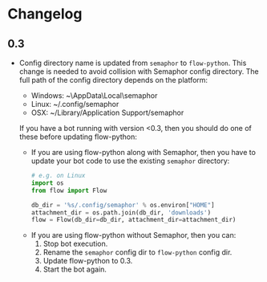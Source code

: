 # Changelog

## 0.3

- Config directory name is updated from `semaphor` to `flow-python`. This change is needed to avoid collision with Semaphor config directory. The full path of the config directory depends on the platform:
    - Windows: ~\AppData\Local\semaphor
    - Linux: ~/.config/semaphor
    - OSX: ~/Library/Application Support/semaphor

  If you have a bot running with version <0.3, then you should do one of these before updating flow-python:
    - If you are using flow-python along with Semaphor, then you have to update your bot code to use the existing `semaphor` directory:
      ```python
      # e.g. on Linux
      import os
      from flow import Flow

      db_dir = '%s/.config/semaphor' % os.environ["HOME"]
      attachment_dir = os.path.join(db_dir, 'downloads')
      flow = Flow(db_dir=db_dir, attachment_dir=attachment_dir)
      ```
    - If you are using flow-python without Semaphor, then you can:
      1. Stop bot execution.
      2. Rename the `semaphor` config dir to `flow-python` config dir.
      3. Update flow-python to 0.3.
      4. Start the bot again.
